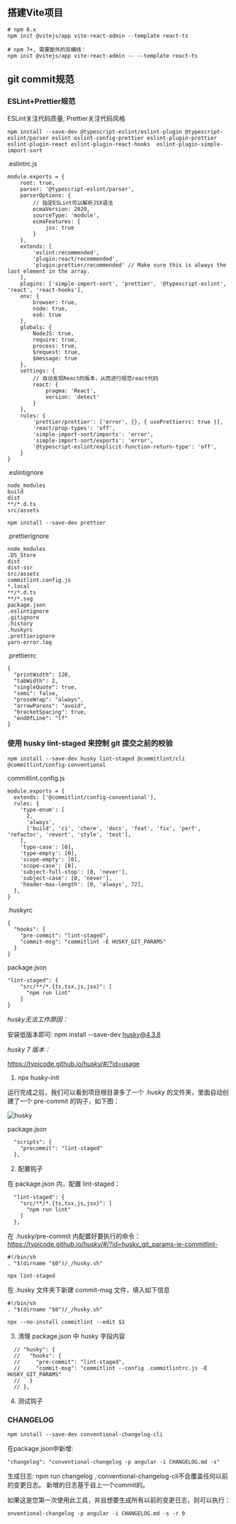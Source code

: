 ## 搭建Vite项目

```
# npm 6.x
npm init @vitejs/app vite-react-admin --template react-ts

# npm 7+, 需要额外的双横线：
npm init @vitejs/app vite-react-admin -- --template react-ts
```

## git commit规范

### ESLint+Prettier规范

ESLint关注代码质量, Prettier关注代码风格

```
npm install --save-dev @typescript-eslint/eslint-plugin @typescript-eslint/parser eslint eslint-config-prettier eslint-plugin-prettier eslint-plugin-react eslint-plugin-react-hooks  eslint-plugin-simple-import-sort
```

.eslintrc.js
```
module.exports = {
    root: true,
	parser: '@typescript-eslint/parser',
    parserOptions: {
		// 指定ESLint可以解析JSX语法
		ecmaVersion: 2020,
		sourceType: 'module',
		ecmaFeatures: {
			jsx: true
		}
	},
	extends: [
        'eslint:recommended',
		'plugin:react/recommended',
		'plugin:prettier/recommended' // Make sure this is always the last element in the array.
	],
	plugins: ['simple-import-sort', 'prettier', '@typescript-eslint', 'react', 'react-hooks'],
	env: {
		browser: true,
		node: true,
		es6: true
	},
	globals: {
		NodeJS: true,
		require: true,
		process: true,
		$request: true,
		$message: true
	},
	settings: {
		// 自动发现React的版本，从而进行规范react代码
		react: {
			pragma: 'React',
			version: 'detect'
		}
	},
	rules: {
		'prettier/prettier': ['error', {}, { usePrettierrc: true }],
        'react/prop-types': 'off',
        'simple-import-sort/imports': 'error',
        'simple-import-sort/exports': 'error',
        '@typescript-eslint/explicit-function-return-type': 'off',
	}
}
```

.eslintignore
```
node_modules
build
dist
**/*.d.ts
src/assets
```

```
npm install --save-dev prettier
```

.prettierignore
```
node_modules
.DS_Store
dist
dist-ssr
src/assets
commitlint.config.js
*.local
**/*.d.ts
**/*.svg
package.json
.eslintignore
.gitignore
.history
.huskyrc
.prettierignore
yarn-error.log
```

.prettierrc
```
{
  "printWidth": 120,
  "tabWidth": 2,
  "singleQuote": true,
  "semi": false,
  "proseWrap": "always",
  "arrowParens": "avoid",
  "bracketSpacing": true,
  "endOfLine": "lf"
}
```

### 使用 husky lint-staged 来控制 git 提交之前的校验

```
npm install --save-dev husky lint-staged @commitlint/cli @commitlint/config-conventional
```

commitlint.config.js
```
module.exports = {
  extends: ['@commitlint/config-conventional'],
  rules: {
    'type-enum': [
      2,
      'always',
      ['build', 'ci', 'chore', 'docs', 'feat', 'fix', 'perf', 'refactor', 'revert', 'style', 'test'],
    ],
    'type-case': [0],
    'type-empty': [0],
    'scope-empty': [0],
    'scope-case': [0],
    'subject-full-stop': [0, 'never'],
    'subject-case': [0, 'never'],
    'header-max-length': [0, 'always', 72],
  },
}
```

.huskyrc
```
{
  "hooks": {
    "pre-commit": "lint-staged",
    "commit-msg": "commitlint -E HUSKY_GIT_PARAMS"
  }
}
```

package.json
```
"lint-staged": {
    "src/**/*.{ts,tsx,js,jsx}": [
      "npm run lint"
    ]
}
```

*husky无法工作原因：*

安装低版本即可: npm install --save-dev husky@4.3.8

*husky 7 版本：*

https://typicode.github.io/husky/#/?id=usage

1. npx husky-init

运行完成之后，我们可以看到项目根目录多了一个 .husky 的文件夹，里面自动创建了一个 pre-commit 的钩子，如下图：

![husky](images/009.png)

package.json
```
  "scripts": {
    "precommit": "lint-staged"
  },
```

2. 配置钩子

在 package.json 内，配置 lint-staged：

```
  "lint-staged": {
    "src/**/*.{ts,tsx,js,jsx}": [
      "npm run lint"
    ]
  },
```

在 .husky/pre-commit 内配置好要执行的命令：
https://typicode.github.io/husky/#/?id=husky_git_params-ie-commitlint-

```
#!/bin/sh
. "$(dirname "$0")/_/husky.sh"

npx lint-staged
```

在 .husky 文件夹下新建 commit-msg 文件，填入如下信息
```
#!/bin/sh
. "$(dirname "$0")/_/husky.sh"

npx --no-install commitlint --edit $1
```

3. 清理 package.json 中 husky 字段内容
```
  // "husky": {
  //   "hooks": {
  //     "pre-commit": "lint-staged",
  //     "commit-msg": "commitlint --config .commitlintrc.js -E HUSKY_GIT_PARAMS"
  //   }
  // },
```

4. 测试钩子

### CHANGELOG

```
npm install --save-dev conventional-changelog-cli
```

在package.json中新增:
```
"changelog": "conventional-changelog -p angular -i CHANGELOG.md -s"
```

生成日志: npm run changelog ,
conventional-changelog-cli不会覆盖任何以前的变更日志。 新增的日志基于自上一个commit的。

如果这是您第一次使用此工具，并且想要生成所有以前的变更日志，则可以执行：
```
onventional-changelog -p angular -i CHANGELOG.md -s -r 0
```

